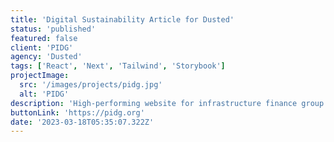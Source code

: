 ```yaml
---
title: 'Digital Sustainability Article for Dusted'
status: 'published'
featured: false
client: 'PIDG'
agency: 'Dusted'
tags: ['React', 'Next', 'Tailwind', 'Storybook']
projectImage:
  src: '/images/projects/pidg.jpg'
  alt: 'PIDG'
description: 'High-performing website for infrastructure finance group. We opted for a modern tech stack (Next) and hosting environment (Vercel) for the first time.'
buttonLink: 'https://pidg.org'
date: '2023-03-18T05:35:07.322Z'
---
```

